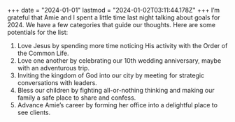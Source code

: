 +++
date = "2024-01-01"
lastmod = "2024-01-02T03:11:44.178Z"
+++
I’m grateful that Amie and I spent a little time last night talking about goals for 2024. We have a few categories that guide our thoughts. Here are some potentials for the list:

1. Love Jesus by spending more time noticing His activity with the Order of the Common Life.
2. Love one another by celebrating our 10th wedding anniversary, maybe with an adventurous trip.
3. Inviting the kingdom of God into our city by meeting for strategic conversations with leaders.
4. Bless our children by fighting all-or-nothing thinking and making our family a safe place to share and confess.
5. Advance Amie’s career by forming her office into a delightful place to see clients.